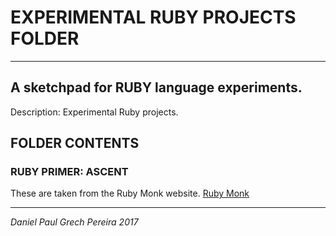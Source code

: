# EXPERIMENTAL RUBY PROJECTS FOLDER
---


## A sketchpad for RUBY language experiments.
Description:  Experimental Ruby projects.

## FOLDER CONTENTS

### RUBY PRIMER:  ASCENT
These are taken from the Ruby Monk website.
[Ruby Monk](https://rubymonk.com/learning/books/4-ruby-primer-ascent)


---
*Daniel Paul Grech Pereira 2017*
